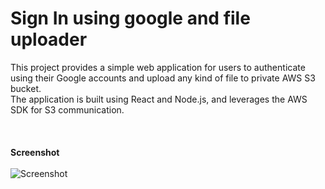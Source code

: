 # Sign In using google and file uploader


This project provides a simple web application for users to authenticate using their Google accounts and upload any kind of file to private AWS S3 bucket. 
<br/>The application is built using React and Node.js, and leverages the AWS SDK for S3 communication.
<br/><br/><br/><br/>
<b>Screenshot</b><br/><br/>
![Screenshot](https://user-images.githubusercontent.com/49083863/221966908-c240ee13-9eca-4f8f-97b6-0bbaa50eeb30.png)
